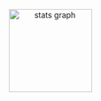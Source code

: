 <div align="center">
  <img src="https://github-readme-stats.vercel.app/api?username=MYhirak0&hide_title=false&hide_rank=false&show_icons=true&include_all_commits=true&count_private=true&disable_animations=false&theme=dracula&locale=en&hide_border=false&order=1" height="150" alt="stats graph"  />
</div>

###

